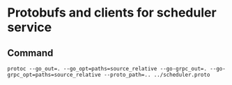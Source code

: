 # Protobufs and clients for scheduler service

## Command
```
protoc --go_out=. --go_opt=paths=source_relative --go-grpc_out=. --go-grpc_opt=paths=source_relative --proto_path=.. ../scheduler.proto
```

